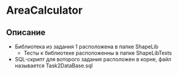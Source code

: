 # AreaCalculator
 ## Описание
- Библиотека из задания 1 расположена в папке ShapeLib
  - Тесты к библиотеке расположенны в папке ShapeLibTests
- SQL-скрипт для воторого задания расположен в корне, файл называется Task2DataBase.sql

